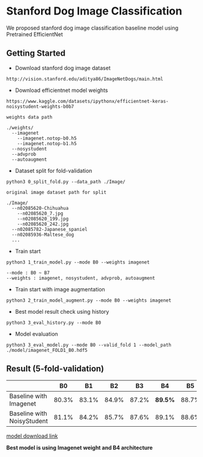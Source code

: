 # Stanford Dog Image Classification

We proposed stanford dog image classification baseline model using Pretrained EfficientNet

## Getting Started
* Download stanford dog image dataset
```
http://vision.stanford.edu/aditya86/ImageNetDogs/main.html
```
* Download efficientnet model weights
```
https://www.kaggle.com/datasets/ipythonx/efficientnet-keras-noisystudent-weights-b0b7

weights data path

./weights/
  --imagenet
    --imagenet.notop-b0.h5
    --imagenet.notop-b1.h5
  --nosystudent
  --advprob
  --autoaugment
```
* Dataset split for fold-validation
```
python3 0_split_fold.py --data_path ./Image/

original image dataset path for split

./Image/
  --n02085620-Chihuahua
    --n02085620_7.jpg
    --n02085620_199.jpg
    --n02085620_242.jpg
  --n02085782-Japanese_spaniel
  --n02085936-Maltese_dog
  ... 
```
* Train start
```
python3 1_train_model.py --mode B0 --weights imagenet

--mode : B0 ~ B7
--weights : imagenet, nosystudent, advprob, autoaugment
```
* Train start with image augmentation
```
python3 2_train_model_augment.py --mode B0 --weights imagenet
```
* Best model result check using history
```
python3 3_eval_history.py --mode B0
```
* Model evaluation
```
python3 3_eval_model.py --mode B0 --valid_fold 1 --model_path ./model/imagenet_FOLD1_B0.hdf5
```

## Result (5-fold-validation)
|                            |B0|B1|B2|B3|B4|B5|
|----------------------------|---|---|---|---|---|---|
| Baseline with Imagenet     |80.3%|83.1%|84.9%|87.2%|**89.5%**|88.7%|
| Baseline with NoisyStudent |81.1%|84.2%|85.7%|87.6%|89.1%|88.6%|

[model download link](http://naver.me/G0JEYARU)

**Best model is using Imagenet weight and B4 architecture**


